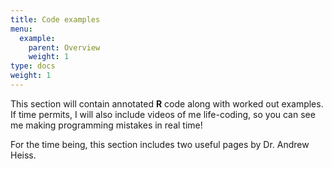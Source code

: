 ```yaml
---
title: Code examples
menu:
  example:
    parent: Overview
    weight: 1
type: docs
weight: 1
---
```


This section will contain annotated **R** code along with worked out examples. If time permits, I will also include videos of me life-coding, so you can see me making programming mistakes in real time!

For the time being, this section includes two useful pages by Dr. Andrew Heiss.
